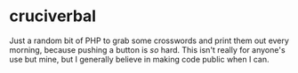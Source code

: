 # cruciverbal

Just a random bit of PHP to grab some crosswords and print them out
every morning, because pushing a button is *so* hard. This isn't
really for anyone's use but mine, but I generally believe in making
code public when I can.
